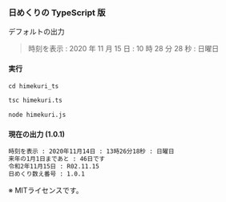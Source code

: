 ### 日めくりの TypeScript 版

デフォルトの出力

> 時刻を表示 : 2020 年 11 月 15 日 : 10 時 28 分 28 秒 : 日曜日

#### 実行

```markdown
cd himekuri_ts

tsc himekuri.ts

node himekuri.js
```

#### 現在の出力 (1.0.1)

```markdown
時刻を表示 : 2020年11月14日 : 13時26分18秒 : 日曜日
来年の1月1日まであと : 46日です
令和2年11月15日 : R02.11.15
日めくり数え番号 : 1.0.1
```

※ MITライセンスです。
